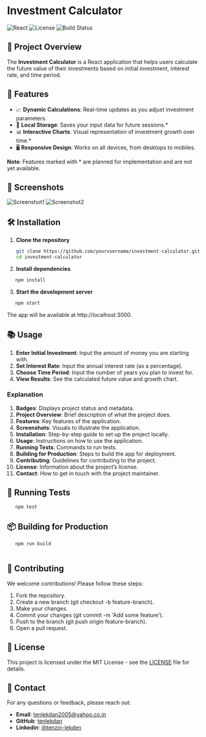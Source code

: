 # Investment Calculator

![React](https://img.shields.io/badge/React-18.0.0-blue.svg)
![License](https://img.shields.io/badge/License-MIT-green.svg)
![Build Status](https://img.shields.io/badge/Build-Passing-brightgreen.svg)

## 🚀 Project Overview

The **Investment Calculator** is a React application that helps users calculate the future value of their investments based on initial investment, interest rate, and time period.

## 🎯 Features

- 📈 **Dynamic Calculations**: Real-time updates as you adjust investment parameters.
- 💾 **Local Storage**: Saves your input data for future sessions.*
- 📊 **Interactive Charts**: Visual representation of investment growth over time.*
- 🖥️ **Responsive Design**: Works on all devices, from desktops to mobiles.

**Note**: Features marked with * are planned for implementation and are not yet available.

## 📸 Screenshots

![Screenshot1](screenshots/screenshot1.png)
![Screenshot2](screenshots/screenshot2.png)

## 🛠️ Installation

1. **Clone the repository**

   ```bash
   git clone https://github.com/yourusername/investment-calculator.git
   cd investment-calculator


2. **Install dependencies**

```bash
   npm install 
   ```

3. **Start the development server**

```bash
   npm start 
   ```
The app will be available at http://localhost:3000.

## 📚 Usage

1. **Enter Initial Investment**: Input the amount of money you are starting with.
2. **Set Interest Rate**: Input the annual interest rate (as a percentage).
3. **Choose Time Period**: Input the number of years you plan to invest for.
4. **View Results**: See the calculated future value and growth chart.

### Explanation
1. **Badges**: Displays project status and metadata.
2. **Project Overview**: Brief description of what the project does.
3. **Features**: Key features of the application.
4. **Screenshots**: Visuals to illustrate the application.
5. **Installation**: Step-by-step guide to set up the project locally.
6. **Usage**: Instructions on how to use the application.
7. **Running Tests**: Commands to run tests.
8. **Building for Production**: Steps to build the app for deployment.
9. **Contributing**: Guidelines for contributing to the project.
10. **License**: Information about the project’s license.
11. **Contact**: How to get in touch with the project maintainer.


## 🧪 Running Tests

```bash
   npm test 
   ```

## 📦 Building for Production

```bash
   npm run build
 
   ```

## 👥 Contributing
We welcome contributions! Please follow these steps:

1. Fork the repository.
2. Create a new branch (git checkout -b feature-branch).
3. Make your changes.
4. Commit your changes (git commit -m 'Add some feature').
5. Push to the branch (git push origin feature-branch).
6. Open a pull request.

   
## 📝 License

This project is licensed under the MIT License - see the [LICENSE](LICENSE) file for details.

## 💬 Contact

For any questions or feedback, please reach out:

- **Email**: tenlekdan2005@yahoo.co.in
- **GitHub**: [tenlekdan](https://github.com/tenlekdan)
- **Linkedin**: [@tenzin-lekden](https://www.linkedin.com/in/tenzin-lekden-a02a4731)
